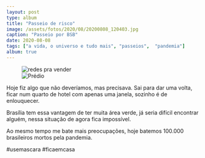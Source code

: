 ```yaml
---
layout: post
type: album
title: "Passeio de risco"
image: /assets/fotos/2020/08/20200808_120403.jpg
caption: "Passeio por BSB"
date: 2020-08-08
tags: ["a vida, o universo e tudo mais", "passeios",  "pandemia"]
album: true
---
```

<figure class="foto-post">
<div class="mais-fotos">
    <img src="{{ site.baseurl }}/assets/fotos/2020/08/20200808_120403.jpg" title="redes pra vender">
</div>
<div class="mais-fotos">
    <img src="{{ site.baseurl }}/assets/fotos/2020/08/20200808_122917.jpg" title="Prédio">
</div>
</figure>
Hoje fiz algo que não deveríamos, mas precisava. Sai para dar uma volta, ficar num quarto de hotel com apenas uma janela, sozinho é de enlouquecer.  

Brasília tem essa vantagem de ter muita área verde, já seria difícil encontrar alguém, nessa situação de agora fica impossível.  

Ao mesmo tempo me bate mais preocupações, hoje batemos 100.000 brasileiros mortos pela pandemia.

#usemascara #ficaemcasa